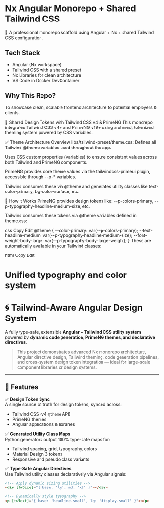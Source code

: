 # Nx Angular Monorepo + Shared Tailwind CSS

🧠 A professional monorepo scaffold using Angular + Nx + shared Tailwind CSS configuration.

## Tech Stack

- Angular (Nx workspace)
- Tailwind CSS with a shared preset
- Nx Libraries for clean architecture
- VS Code in Docker DevContainer

## Why This Repo?

To showcase clean, scalable frontend architecture to potential employers & clients.

🎨 Shared Design Tokens with Tailwind CSS v4 & PrimeNG
This monorepo integrates Tailwind CSS v4+ and PrimeNG v19+ using a shared, tokenized theming system powered by CSS variables.

✅ Theme Architecture Overview
libs/tailwind-preset/theme.css: Defines all Tailwind @theme variables used throughout the app.

Uses CSS custom properties (variables) to ensure consistent values across both Tailwind and PrimeNG components.

PrimeNG provides core theme values via the tailwindcss-primeui plugin, accessible through --p-* variables.

Tailwind consumes these via @theme and generates utility classes like text-color-primary, bg-color-surface, etc.

🧱 How It Works
PrimeNG provides design tokens like:
--p-colors-primary, --p-typography-headline-medium-size, etc.

Tailwind consumes these tokens via @theme variables defined in theme.css:

css
Copy
Edit
@theme {
  --color-primary: var(--p-colors-primary);
  --text-headline-medium: var(--p-typography-headline-medium-size);
  --font-weight-body-large: var(--p-typography-body-large-weight);
}
These are automatically available in your Tailwind classes:

html
Copy
Edit
<h1 class="text-color-primary text-text-headline-medium font-[var(--font-weight-body-large)]">
  Unified typography and color system
</h1>

# 🌀 Tailwind-Aware Angular Design System

A fully type-safe, extensible **Angular + Tailwind CSS utility system** powered by **dynamic code generation, PrimeNG themes, and declarative directives**.

> This project demonstrates advanced Nx monorepo architecture, Angular directive design, Tailwind theming, code generation pipelines, and cross-system design token integration — ideal for large-scale component libraries or design systems.

---

## 🚀 Features

✅ **Design Token Sync**  
A single source of truth for design tokens, synced across:
- Tailwind CSS (v4 `@theme` API)
- PrimeNG themes
- Angular applications & libraries

✅ **Generated Utility Class Maps**  
Python generators output 100% type-safe maps for:
- Tailwind spacing, grid, typography, colors
- Material Design 3 tokens
- Responsive and pseudo class variants

✅ **Type-Safe Angular Directives**  
Use Tailwind utility classes declaratively via Angular signals:

```html
<!-- Apply dynamic sizing utilities -->
<div [twSize]="{ base: 'lg', md: 'xl' }"></div>

<!-- Dynamically style typography -->
<p [twText]="{ base: 'headline-small', lg: 'display-small' }"></p>
